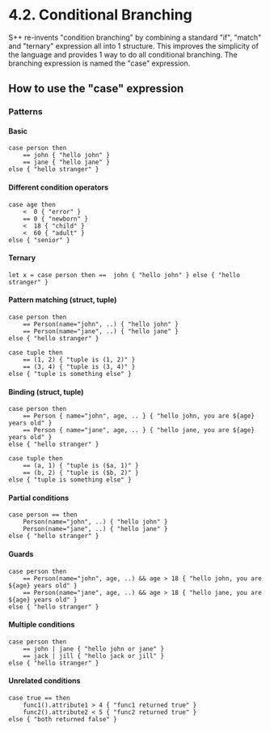 # 4.2. Conditional Branching

S++ re-invents "condition branching" by combining a standard "if", "match" and "ternary" expression all into 1 
structure. This improves the simplicity of the language and provides 1 way to do all conditional branching. The 
branching expression is named the "case" expression.

## How to use the "case" expression
### Patterns
#### Basic
```s++
case person then
    == john { "hello john" }
    == jane { "hello jane" }
else { "hello stranger" }
```

#### Different condition operators
```s++
case age then
    <  0 { "error" }
    == 0 { "newborn" }
    <  18 { "child" }
    <  60 { "adult" }
else { "senior" }
```

#### Ternary
```s++
let x = case person then ==  john { "hello john" } else { "hello stranger" }
```

#### Pattern matching (struct, tuple)
```s++
case person then
    == Person(name="john", ..) { "hello john" }
    == Person(name="jane", ..) { "hello jane" }
else { "hello stranger" }
```
```s++
case tuple then
    == (1, 2) { "tuple is (1, 2)" }
    == (3, 4) { "tuple is (3, 4)" }
else { "tuple is something else" }
```

#### Binding (struct, tuple)
```s++
case person then
    == Person { name="john", age, .. } { "hello john, you are ${age} years old" }
    == Person { name="jane", age, .. } { "hello jane, you are ${age} years old" }
else { "hello stranger" }
```
```s++
case tuple then
    == (a, 1) { "tuple is ($a, 1)" }
    == (b, 2) { "tuple is ($b, 2)" }
else { "tuple is something else" }
```

#### Partial conditions
```s++
case person == then
    Person(name="john", ..) { "hello john" }
    Person(name="jane", ..) { "hello jane" }
else { "hello stranger" }
```

#### Guards
```s++
case person then
    == Person(name="john", age, ..) && age > 18 { "hello john, you are ${age} years old" }
    == Person(name="jane", age, ..) && age > 18 { "hello jane, you are ${age} years old" }
else { "hello stranger" }
```

#### Multiple conditions
```s++
case person then
    == john | jane { "hello john or jane" }
    == jack | jill { "hello jack or jill" }
else { "hello stranger" }
```

#### Unrelated conditions
```s++
case true == then
    func1().attribute1 > 4 { "func1 returned true" }
    func2().attribute2 < 5 { "func2 returned true" }
else { "both returned false" }
```
